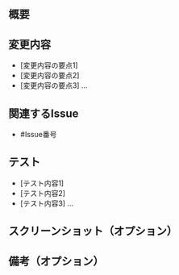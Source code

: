 ## 概要
<!-- このプルリクエストは、[機能追加/バグ修正/ドキュメント改善など]を行います。-->

## 変更内容
- [変更内容の要点1]
- [変更内容の要点2]
- [変更内容の要点3]
  ...

## 関連するIssue
<!-- このプルリクエストは、以下のIssueと関連しています。-->
- #Issue番号

## テスト
<!-- 以下のテストを実施しました。 -->
- [テスト内容1]
- [テスト内容2]
- [テスト内容3]
  ...

## スクリーンショット（オプション）
<!-- 必要であれば、変更内容を示すスクリーンショットを添付してください。 -->

## 備考（オプション）
<!-- その他の情報や特記事項があれば記載してください。-->
